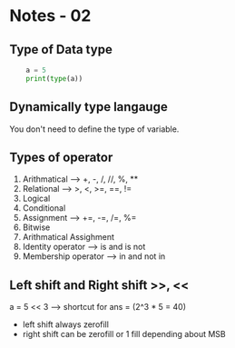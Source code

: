 # Notes - 02

## Type of Data type

```python
    a = 5
    print(type(a))
```

## Dynamically type langauge

You don't need to define the type of variable.

## Types of operator

1. Arithmatical --> +, -, /, //, %, **
2. Relational --> >, <, >=, ==, !=
3. Logical
4. Conditional
5. Assignment --> +=, -=, /=, %=
6. Bitwise
7. Arithmatical Assighment
8. Identity operator --> is and is not
9. Membership operator --> in and not in

## Left shift and Right shift >>, <<

a = 5 << 3 --> shortcut for ans = (2^3 * 5 = 40)

* left shift always zerofill
* right shift can be zerofill or 1 fill depending about MSB
